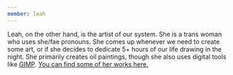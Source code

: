 ```yaml
---
member: leah
---
```


<span class="leah">Leah</span>, on the other hand, is the artist of our system.
She is a trans woman who uses
<span class="pronoun she">she</span>/<span class="pronoun fae">fae</span> 
pronouns.
She comes up whenever we need to create some art, or if she decides to dedicate 5+
hours of our life drawing in the night. She primarily creates oil paintings, though she
also uses digital tools like [GIMP].
[You can find some of her works here.][works]

[GIMP]: https://gimp.org/
[works]: /folks/leah/#works